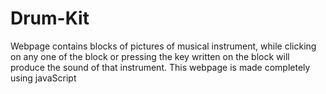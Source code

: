 # Drum-Kit
Webpage contains blocks of pictures of musical instrument, while clicking on any one of the block or pressing the key written on the block will produce the sound of that instrument. This webpage is made completely using javaScript
